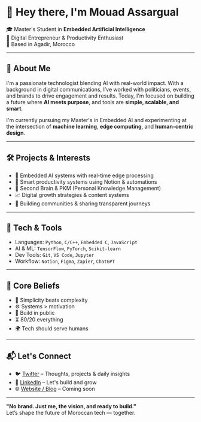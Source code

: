 # 👋 Hey there, I'm Mouad Assargual

🎓 Master's Student in **Embedded Artificial Intelligence**  
🚀 Digital Entrepreneur & Productivity Enthusiast  
📍 Based in Agadir, Morocco

---

## 🧠 About Me

I'm a passionate technologist blending AI with real-world impact. With a background in digital communications, I’ve worked with politicians, events, and brands to drive engagement and results. Today, I'm focused on building a future where **AI meets purpose**, and tools are **simple, scalable, and smart**.

I'm currently pursuing my Master's in Embedded AI and experimenting at the intersection of **machine learning**, **edge computing**, and **human-centric design**.

---

## 🛠️ Projects & Interests

- 🤖 Embedded AI systems with real-time edge processing  
- 🧰 Smart productivity systems using Notion & automations  
- 🧠 Second Brain & PKM (Personal Knowledge Management)  
- 📈 Digital growth strategies & content systems  
- 🧩 Building communities & sharing transparent journeys  

---

## 🔧 Tech & Tools

- Languages: `Python`, `C/C++`, `Embedded C`, `JavaScript`
- AI & ML: `TensorFlow`, `PyTorch`, `Scikit-learn`
- Dev Tools: `Git`, `VS Code`, `Jupyter`
- Workflow: `Notion`, `Figma`, `Zapier`, `ChatGPT`

---

## 🧭 Core Beliefs

- 🧩 Simplicity beats complexity  
- ⚙️ Systems > motivation  
- 🧱 Build in public  
- ⏳ 80/20 everything  
- 🌍 Tech should serve humans

---

## 📬 Let's Connect

- 🐦 [Twitter](https://twitter.com/mouadassargual) – Thoughts, projects & daily insights  
- 💼 [LinkedIn](https://www.linkedin.com/mouadassargual) – Let's build and grow  
- 🌐 [Website / Blog](#) – Coming soon  

---

**"No brand. Just me, the vision, and ready to build."**  
Let’s shape the future of Moroccan tech — together.

